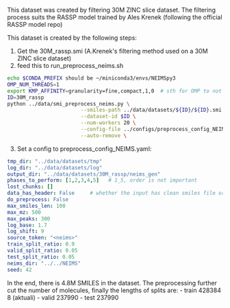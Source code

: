 This dataset was created by filtering 30M ZINC slice dataset. The filtering process 
suits the RASSP model trained by Ales Krenek (following the official RASSP model repo)

This dataset is created by the following steps:
1. Get the 30M_rassp.smi (A.Krenek's filtering method used on a 30M ZINC slice dataset)
2. feed this to run_preprocess_neims.sh

```bash
echo $CONDA_PREFIX should be ~/miniconda3/envs/NEIMSpy3
OMP_NUM_THREADS=1
export KMP_AFFINITY=granularity=fine,compact,1,0  # sth for OMP to not throw INFOs
ID=30M_rassp
python ../data/smi_preprocess_neims.py \
                        --smiles-path ../data/datasets/${ID}/${ID}.smi \
                        --dataset-id $ID \
                        --num-workers 20 \
                        --config-file ../configs/preprocess_config_NEIMS.yaml \
                        --auto-remove \
```

3. Set a config to preprocess_config_NEIMS.yaml:
```yaml
tmp_dir: "../data/datasets/tmp"
log_dir: "../data/datasets/log"
output_dir: "../data/datasets/30M_rassp/neims_gen"
phases_to_perform: [1,2,3,4,5]   # 1_5, order is not important
lost_chunks: []  
data_has_header: False     # whether the input has clean smiles file or csv (with <smiles zinc_id> structure)
do_preprocess: False
max_smiles_len: 100
max_mz: 500
max_peaks: 300
log_base: 1.7
log_shift: 9
source_token: "<neims>"
train_split_ratio: 0.9
valid_split_ratio: 0.05
test_split_ratio: 0.05
neims_dir: "../../NEIMS"
seed: 42
```



In the end, there is 4.8M SMILES in the dataset. The preprocessing further cut the number of molecules,
finally the lengths of splits are:
    - train 428384 8 (aktuali)
    - valid 237990
    - test  237990
